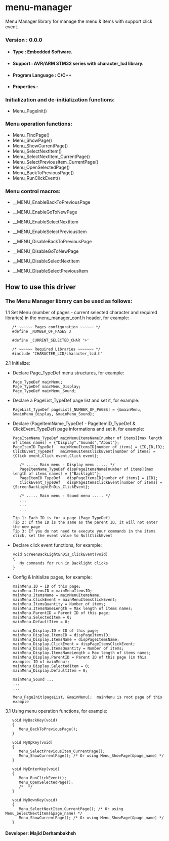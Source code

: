 # menu-manager
Menu Manager library for manage the menu &amp; items with support click event.

### Version : 0.0.0

- #### Type : Embedded Software.

- #### Support : AVR/ARM STM32 series with character_lcd library.

- #### Program Language : C/C++

- #### Properties :

### Initialization and de-initialization functions:
- Menu_PageInit()

### Menu operation functions:
- Menu_FindPage()
- Menu_ShowPage()
- Menu_ShowCurrentPage()
- Menu_SelectNextItem()
- Menu_SelectNextItem_CurrentPage()
- Menu_SelectPreviousItem_CurrentPage()
- Menu_OpenSelectedPage()
- Menu_BackToPreviousPage()
- Menu_RunClickEvent()

### Menu control macros:
- __MENU_EnableBackToPreviousPage
- __MENU_EnableGoToNewPage
- __MENU_EnableSelectNextItem
- __MENU_EnableSelectPreviousItem

- __MENU_DisableBackToPreviousPage
- __MENU_DisableGoToNewPage
- __MENU_DisableSelectNextItem
- __MENU_DisableSelectPreviousItem

## How to use this driver

### The Menu Manager library can be used as follows:
1.1  Set Menu (number of pages - current selected character and required libraries) in the menu_manager_conf.h header, for example:  

       /* ~~~~~~ Pages configuration ~~~~~~ */
       #define _NUMBER_OF_PAGES 3
       
       #define _CURRENT_SELECTED_CHAR '>'
     
       /* ~~~~~~ Required Libraries ~~~~~~~ */ 
       #include "CHARACTER_LCD/character_lcd.h"
       
2.1  Initialize:  
-  Declare Page_TypeDef menu structures, for example:  

       Page_TypeDef mainMenu;
       Page_TypeDef mainMenu_Display;
       Page_TypeDef mainMenu_Sound;
       
-  Declare a PageList_TypeDef page list and set it, for example:

       PageList_TypeDef pageList[_NUMBER_OF_PAGES] = {&mainMenu, &mainMenu_Display, &mainMenu_Sound};

-  Declare (PageItemName_TypeDef - PageItemID_TypeDef & ClickEvent_TypeDef) page informations and set it, for example:

       PageItemName_TypeDef mainMenuItemsName[number of items][max length of items names] = {"Display","Sounds","About"};
       PageItemID_TypeDef   mainMenuItemsID[number of items] = {ID,ID,ID}; 
       ClickEvent_TypeDef   mainMenuItemsClickEvent[number of items] = {Click event,Click event,Click event};
       
          /* ..... Main menu - Display menu ..... */
          PageItemName_TypeDef dispPageItemsName[number of items][max length of items names] = {"Backlight"};
          PageItemID_TypeDef   dispPageItemsID[number of items] = {ID};
          ClickEvent_TypeDef   dispPageItemsClickEvent[number of items] = {ScreenBackLightEnDis_ClickEvent};
          
          /* ..... Main menu - Sound menu ..... */
          ...
          ...
          ...
          
       Tip 1: Each ID is for a page (Page_TypeDef)
       Tip 2: If the ID is the same as the parent ID, it will not enter the new page
       Tip 3: If you do not need to execute your commands in the items click, set the event value to NullClickEvent

-  Declare click event functions, for example:

       void ScreenBackLightEnDis_ClickEvent(void)
       {
          My commands for run in Backlight clicks
       }
       
-  Config & Initialize pages, for example:

       mainMenu.ID = ID of this page;
       mainMenu.ItemsID = mainMenuItemsID;
       mainMenu.ItemsName = mainMenuItemsName;
       mainMenu.ClickEvent = mainMenuItemsClickEvent;
       mainMenu.ItemsQuantity = Number of items;
       mainMenu.ItemsNameLength = Max length of items names;
       mainMenu.ParentID = Parent ID of this page;
       mainMenu.SelectedItem = 0;
       mainMenu.DefaultItem = 0;
       
       mainMenu_Display.ID = ID of this page;
       mainMenu_Display.ItemsID = dispPageItemsID;
       mainMenu_Display.ItemsName = dispPageItemsName;
       mainMenu_Display.ClickEvent = dispPageItemsClickEvent;
       mainMenu_Display.ItemsQuantity = Number of items;
       mainMenu_Display.ItemsNameLength = Max length of items names;
       mainMenu_Display.ParentID = Parent ID of this page (in this example: ID of mainMenu);
       mainMenu_Display.SelectedItem = 0;
       mainMenu_Display.DefaultItem = 0;
       
       mainMenu_Sound ...
       ...
       ...
       
       Menu_PageInit(pageList, &mainMenu);  mainMenu is root page of this example

3.1  Using menu operation functions, for example:  

       void MyBackKey(void)
       {
          Menu_BackToPreviousPage();
       }
       
       void MyUpKey(void)
       {
          Menu_SelectPreviousItem_CurrentPage();
          Menu_ShowCurrentPage(); /* Or using Menu_ShowPage(&page_name) */
       }
       
       void MyEnterKey(void)
       {
          Menu_RunClickEvent();
          Menu_OpenSelectedPage();
          /*  */
       }
       
       void MyDownKey(void)
       {
          Menu_SelectNextItem_CurrentPage(); /* Or using Menu_SelectNextItem(&page_name) */
          Menu_ShowCurrentPage(); /* Or using Menu_ShowPage(&page_name) */
       }
       

#### Developer: Majid Derhambakhsh
